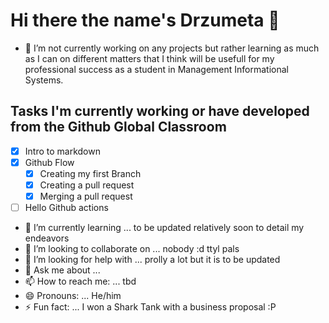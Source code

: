 # Hi there the name's Drzumeta 👋
- 🔭 I’m not currently working on any projects but rather learning as much as I can on different matters that I think will be usefull for my professional success as a student in Management Informational Systems.

## Tasks I'm currently working or have developed from the Github Global Classroom
- [x] Intro to markdown
- [x] Github Flow
  - [x] Creating my first Branch
  - [x] Creating a pull request
  - [x] Merging a pull request
- [ ] Hello Github actions
  
- 🌱 I’m currently learning ... to be updated relatively soon to detail my endeavors
- 👯 I’m looking to collaborate on ... nobody :d ttyl pals
- 🤔 I’m looking for help with ... prolly a lot but it is to be updated
- 💬 Ask me about ... 
- 📫 How to reach me: ... tbd
- 😄 Pronouns: ... He/him
- ⚡ Fun fact: ... I won a Shark Tank with a business proposal :P
